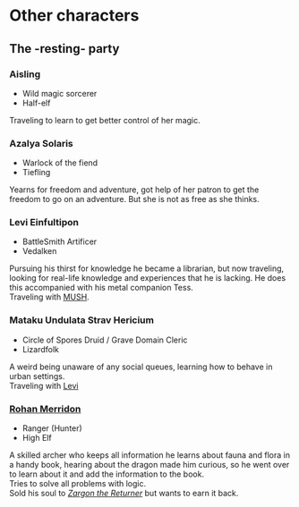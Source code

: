 # Other characters

## The -resting- party
### Aisling
* Wild magic sorcerer
* Half-elf

Traveling to learn to get better control of her magic.

### Azalya Solaris
* Warlock of the fiend
* Tiefling

Yearns for freedom and adventure, got help of her patron to get the freedom to go on an adventure. But she is not as free as she thinks.

### Levi Einfultipon
* BattleSmith Artificer
* Vedalken

Pursuing his thirst for knowledge he became a librarian, but now traveling, looking for real-life knowledge and experiences that he is lacking.
He does this accompanied with his metal companion Tess.\
Traveling with [MUSH](#mataku-undulata-strav-hericium).

### Mataku Undulata Strav Hericium
* Circle of Spores Druid / Grave Domain Cleric
* Lizardfolk

A weird being unaware of any social queues, learning how to behave in urban settings.\
Traveling with [Levi](#levi-einfultipon)


### [Rohan Merridon](players%20notes/Rohan%20Merridon)
* Ranger (Hunter)
* High Elf

A skilled archer who keeps all information he learns about fauna and flora in a handy book, hearing about the dragon made him curious, so he went over to learn about it and add the information to the book. \
Tries to solve all problems with logic.\
Sold his soul to *[Zargon the Returner](https://forgottenrealms.fandom.com/wiki/Zargon)* but wants to earn it back.
